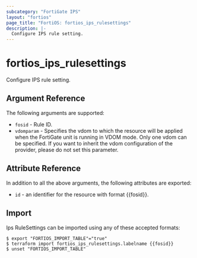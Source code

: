 ```yaml
---
subcategory: "FortiGate IPS"
layout: "fortios"
page_title: "FortiOS: fortios_ips_rulesettings"
description: |-
  Configure IPS rule setting.
---
```


# fortios_ips_rulesettings
Configure IPS rule setting.

## Argument Reference

The following arguments are supported:

* `fosid` - Rule ID.
* `vdomparam` - Specifies the vdom to which the resource will be applied when the FortiGate unit is running in VDOM mode. Only one vdom can be specified. If you want to inherit the vdom configuration of the provider, please do not set this parameter.


## Attribute Reference

In addition to all the above arguments, the following attributes are exported:
* `id` - an identifier for the resource with format {{fosid}}.

## Import

Ips RuleSettings can be imported using any of these accepted formats:
```
$ export "FORTIOS_IMPORT_TABLE"="true"
$ terraform import fortios_ips_rulesettings.labelname {{fosid}}
$ unset "FORTIOS_IMPORT_TABLE"
```
